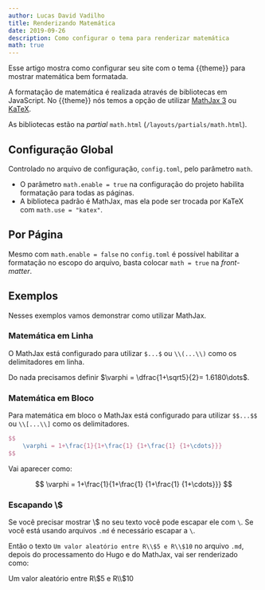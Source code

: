 ```yaml
---
author: Lucas David Vadilho
title: Renderizando Matemática
date: 2019-09-26
description: Como configurar o tema para renderizar matemática
math: true
---
```


Esse artigo mostra como configurar seu site com o tema {{theme}} para mostrar matemática bem formatada.
<!--more-->

A formatação de matemática é realizada através de bibliotecas em JavaScript. No {{theme}} nós temos a opção de utilizar [MathJax 3](https://www.mathjax.org/) ou [KaTeX](https://katex.org/).

As bibliotecas estão na *partial* `math.html` (`/layouts/partials/math.html`).

## Configuração Global
Controlado no arquivo de configuração, `config.toml`, pelo parâmetro `math`.

- O parâmetro `math.enable = true` na configuração do projeto habilita formatação para todas as páginas.
- A biblioteca padrão é MathJax, mas ela pode ser trocada por KaTeX com `math.use = "katex"`.

## Por Página
Mesmo com `math.enable = false` no `config.toml` é possível habilitar a formatação no escopo do arquivo, basta colocar `math = true` na *front-matter*.

## Exemplos
Nesses exemplos vamos demonstrar como utilizar MathJax.

### Matemática em Linha
O MathJax está configurado para utilizar `$...$` ou `\\(...\\)` como os delimitadores em linha.

Do nada precisamos definir $\varphi = \dfrac{1+\sqrt5}{2}= 1.6180\dots$.

### Matemática em Bloco
Para matemática em bloco o MathJax está configurado para utilizar `$$...$$` ou `\\[...\\]` como os delimitadores.

```latex
$$
    \varphi = 1+\frac{1}{1+\frac{1} {1+\frac{1} {1+\cdots}}}
$$
```

Vai aparecer como:

$$
    \varphi = 1+\frac{1}{1+\frac{1} {1+\frac{1} {1+\cdots}}}
$$

### Escapando \\$
Se você precisar mostrar \\$ no seu texto você pode escapar ele com `\`. Se você está usando arquivos `.md` é necessário escapar a `\`.

Então o texto `Um valor aleatório entre R\\$5 e R\\$10` no arquivo `.md`, depois do processamento do Hugo e do MathJax, vai ser renderizado como:

Um valor aleatório entre R\\$5 e R\\$10